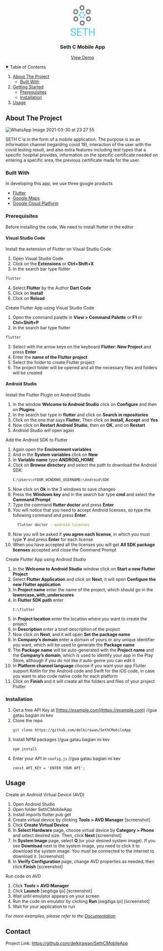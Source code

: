 
<!-- PROJECT LOGO -->
<br />
<p align="center">
    <img src="assets/images/logo.png" alt="Logo" width="80" height="100">
  </a>

  <h3 align="center">Seth C Mobile App</h3>

  <p align="center">
    <a href="https://youtu.be/nMipBSv4ch8">View Demo</a>

  </p>
</p>

<!-- TABLE OF CONTENTS -->
<details open="open">
  <summary>Table of Contents</summary>
  <ol>
    <li>
      <a href="#about-the-project">About The Project</a>
      <ul>
        <li><a href="#built-with">Built With</a></li>
      </ul>
    </li>
    <li>
      <a href="#getting-started">Getting Started</a>
      <ul>
        <li><a href="#prerequisites">Prerequisites</a></li>
        <li><a href="#installation">Installation</a></li>
      </ul>
    </li>
    <li><a href="#usage">Usage</a></li>
  </ol>
</details>

<!-- ABOUT THE PROJECT -->
## About The Project
![WhatsApp Image 2021-03-30 at 23 27 55](https://user-images.githubusercontent.com/74372891/113023215-9cbf0200-91af-11eb-8c03-f8c6026b0cf2.jpeg)

SETH C  is in the form of a mobile application. The purpose is as an information channel (regarding covid 19), interaction of the user with the covid testing result,  and also extra features including test types that a specific hospital provides,  information on the specific certificate needed on entering a specific area, the previous certificate made for the user. 

### Built With
In developing this app, we use three google products
* [Flutter](https://flutter.dev/)
* [Google Maps](https://www.google.com/maps)
* [Google Cloud Platform](https://cloud.google.com/)

### Prerequisites

Before installing the code, We need to install flutter in the editor

#### Visual Studio Code 

Install the extension of Flutter on Visual Studio Code
1. Open Visual Studio Code
2. Click on the **Extensions** or **Ctrl+Shift+X**
3. In the search bar type flutter
  ```sh
  flutter
  ```
4. Select **Flutter** by the Author **Dart Code**
5. Click on **Install**
6. Click on **Reload**

Create Flutter App using Visual Studio Code
1. Open the command palette in **View > Command Palette** or **F1** or **Ctrl+Shift+P**
2. In the search bar type flutter
  ```sh
  flutter
  ```
3. Select with the arrow keys on the keyboard **Flutter: New Project** and press **Enter**
4. Enter the **name of the Flutter project**
5. Select the folder to create Flutter project
6. The project folder will be opened and all the necessary files and folders will be created



#### Android Studio 

Install the Flutter Plugin on Android Studio
1. In the window **Welcome to Android Studio** click on **Configure** and then on **Plugins**
2. In the search bar type in **flutter** and click on **Search in repositories**
3. Click on the one that says **Flutter**, Then click on **Install, Accept** and **Yes**
4. Now click on **Restart Android Studio**, then on **OK**, and on **Restart**
5. Android Studio will open again

Add the Android SDK to Flutter
1. Again open the **Environment variables**
2. And in the **System variables** click on **New**
3. In **Variable name** type **ANDROID_HOME**
4. Click on **Browse directory** and select the path to download the Android SDK:
   ```sh
   C:\Users\<YOUR_WINDOWS_USERNAME>\Android\SDK
   ```
5. Now click on **Ok** in the 3 windows to save changes
6. Press the **Windows key** and in the search bar type **cmd** and select the **Command Prompt**
7. Type the command **flutter doctor** and press **Enter**
8. You will notice that you need to accept Android licenses, so type the following command and press **Enter**:
     ```sh
       flutter doctor --android-licenses
     ```
9. Now you will be asked if **you agree each license**, in which you must type **Y** and press **Enter** for each license
10. When you have accepted all the licenses you will get **All SDK package licenses** accepted and close the Command Prompt

Create Flutter App using Android Studio
1. In the **Welcome to Android Studio** window click on **Start a new Flutter Project**
2. Select **Flutter Application** and click on **Next**, it will open **Configure the new Flutter application**
3. In **Project name** enter the name of the project, which should go in the **lowercase_with_underscores**
4. In **Flutter SDK path** enter 
    ```sh
   C:\flutter
   ```
5. In **Project location** enter the location where you want to create the project
6. In **Description** enter a brief description of the project
7. Now click on **Next**, and it will open **Set the package name**
8. In **Company’s domain** enter a domain of yours or any unique identifier you want, which will be used to generate the **Package name**
9. The **Package name** will be auto-generated with the **Project name** and the **Company’s domain**, which is used to identify your app in the Play Store, although if you do not like it auto-genre you can edit it
10. In **Platform channel language** choose if you want your app Flutter support Kotlin for the Android code and Swift for the iOS code, in case you want to also code native code for each platform
11. Click on **Finish** and it will create all the folders and files of your project Flutter

### Installation

1. Get a free API Key at [https://example.com](https://example.com) //gua gatau bagian ini kev
2. Clone the repo
   ```sh
   git clone https://github.com/delkirawan/SethCMobileApp
   ```
3. Install NPM packages //gua gatau bagian ini kev
   ```sh
   npm install
   ```
4. Enter your API in `config.js` //gua gatau bagian ini kev
   ```JS
   const API_KEY = 'ENTER YOUR API';
   ```



<!-- USAGE EXAMPLES -->
## Usage

Create an Android Virtual Device (AVD)
1. Open Android Studio
2. Open folder SethCMobileApp
3. Install imports
flutter pub get
4. Create virtual device by clicking **Tools > AVD Manager**
[screenshot]
5. Click **Create Virtual Device**
5. In **Select Hardware** page, choose virtual device by **Category > Phone** and select desired size. Then, click **Next**
[screenshot]
6. In **System Image** page, select **Q** (or your desired system image).
If you see **Download** next to the system image, you need to click it to download the system image. You must be connected to the internet to download it.
[screenshot]
7. In **Verify Configuration** page, change AVD properties as needed, then click **Finish**
[screenshot]

Run code on AVD
1. Click **Tools > AVD Manager**
2. Click **Launch** [segitiga ijo]
[screenshot]
3. Wait until emulator appears on your screen
4. Run the code on emulator by clicking **Run** [segitiga ijo]
[screenshot]
5. Wait for your application to run


_For more examples, please refer to the [Documentation](https://example.com)_




<!-- CONTACT -->
## Contact

Project Link: https://github.com/delkirawan/SethCMobileApp

